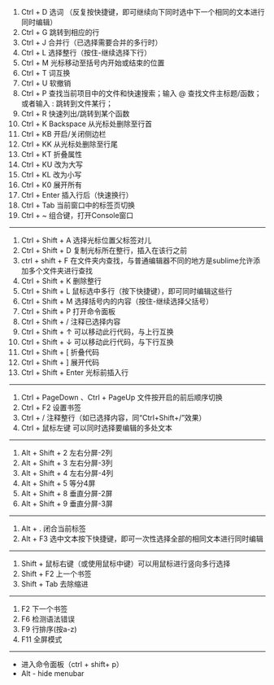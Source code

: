 1. Ctrl + D 选词 （反复按快捷键，即可继续向下同时选中下一个相同的文本进行同时编辑）
2. Ctrl + G 跳转到相应的行
3. Ctrl + J 合并行（已选择需要合并的多行时）
4. Ctrl + L 选择整行（按住-继续选择下行）
5. Ctrl + M 光标移动至括号内开始或结束的位置
6. Ctrl + T 词互换
7. Ctrl + U 软撤销
8. Ctrl + P 查找当前项目中的文件和快速搜索；输入 @ 查找文件主标题/函数；或者输入 : 跳转到文件某行；
9. Ctrl + R 快速列出/跳转到某个函数
10. Ctrl + K Backspace 从光标处删除至行首
11. Ctrl + KB 开启/关闭侧边栏
12. Ctrl + KK 从光标处删除至行尾
13. Ctrl + KT 折叠属性
14. Ctrl + KU 改为大写
15. Ctrl + KL 改为小写
16. Ctrl + K0 展开所有
17. Ctrl + Enter 插入行后（快速换行）
18. Ctrl + Tab 当前窗口中的标签页切换
19. Ctrl + ~ 组合键，打开Console窗口

***

1. Ctrl + Shift + A 选择光标位置父标签对儿
2. Ctrl + Shift + D 复制光标所在整行，插入在该行之前
3. ctrl + shift + F 在文件夹内查找，与普通编辑器不同的地方是sublime允许添加多个文件夹进行查找
4. Ctrl + Shift + K 删除整行
5. Ctrl + Shift + L 鼠标选中多行（按下快捷键），即可同时编辑这些行
6. Ctrl + Shift + M 选择括号内的内容（按住-继续选择父括号）
7. Ctrl + Shift + P 打开命令面板
8. Ctrl + Shift + / 注释已选择内容
9. Ctrl + Shift + ↑ 可以移动此行代码，与上行互换
10. Ctrl + Shift + ↓ 可以移动此行代码，与下行互换
11. Ctrl + Shift + [ 折叠代码
12. Ctrl + Shift + ] 展开代码
13. Ctrl + Shift + Enter 光标前插入行

***

1. Ctrl + PageDown 、Ctrl + PageUp 文件按开启的前后顺序切换
2. Ctrl + F2 设置书签
3. Ctrl + / 注释整行（如已选择内容，同“Ctrl+Shift+/”效果）
4. Ctrl + 鼠标左键 可以同时选择要编辑的多处文本

***

1. Alt + Shift + 2 左右分屏-2列
2. Alt + Shift + 3 左右分屏-3列
3. Alt + Shift + 4 左右分屏-4列
4. Alt + Shift + 5 等分4屏
5. Alt + Shift + 8 垂直分屏-2屏
6. Alt + Shift + 9 垂直分屏-3屏

***

1. Alt + . 闭合当前标签
2. Alt + F3 选中文本按下快捷键，即可一次性选择全部的相同文本进行同时编辑

***

1. Shift + 鼠标右键（或使用鼠标中键）可以用鼠标进行竖向多行选择
2. Shift + F2 上一个书签
3. Shift + Tab 去除缩进

***

1. F2 下一个书签
2. F6 检测语法错误
3. F9 行排序(按a-z)
4. F11 全屏模式

***

* 进入命令面板（ctrl + shift+ p）
* Alt - hide menubar